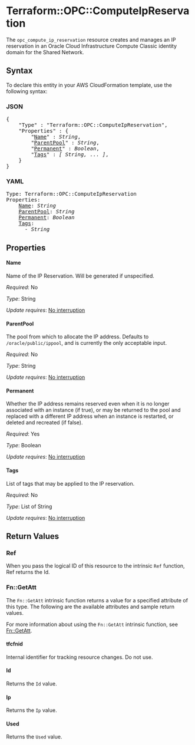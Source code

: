# Terraform::OPC::ComputeIpReservation

The ``opc_compute_ip_reservation`` resource creates and manages an IP reservation in an Oracle Cloud Infrastructure Compute Classic identity domain for the Shared Network.

## Syntax

To declare this entity in your AWS CloudFormation template, use the following syntax:

### JSON

<pre>
{
    "Type" : "Terraform::OPC::ComputeIpReservation",
    "Properties" : {
        "<a href="#name" title="Name">Name</a>" : <i>String</i>,
        "<a href="#parentpool" title="ParentPool">ParentPool</a>" : <i>String</i>,
        "<a href="#permanent" title="Permanent">Permanent</a>" : <i>Boolean</i>,
        "<a href="#tags" title="Tags">Tags</a>" : <i>[ String, ... ]</i>,
    }
}
</pre>

### YAML

<pre>
Type: Terraform::OPC::ComputeIpReservation
Properties:
    <a href="#name" title="Name">Name</a>: <i>String</i>
    <a href="#parentpool" title="ParentPool">ParentPool</a>: <i>String</i>
    <a href="#permanent" title="Permanent">Permanent</a>: <i>Boolean</i>
    <a href="#tags" title="Tags">Tags</a>: <i>
      - String</i>
</pre>

## Properties

#### Name

Name of the IP Reservation. Will be generated if unspecified.

_Required_: No

_Type_: String

_Update requires_: [No interruption](https://docs.aws.amazon.com/AWSCloudFormation/latest/UserGuide/using-cfn-updating-stacks-update-behaviors.html#update-no-interrupt)

#### ParentPool

The pool from which to allocate the IP address. Defaults to `/oracle/public/ippool`, and is currently the only acceptable input.

_Required_: No

_Type_: String

_Update requires_: [No interruption](https://docs.aws.amazon.com/AWSCloudFormation/latest/UserGuide/using-cfn-updating-stacks-update-behaviors.html#update-no-interrupt)

#### Permanent

Whether the IP address remains reserved even when it is no longer associated with an instance
(if true), or may be returned to the pool and replaced with a different IP address when an instance is restarted, or
deleted and recreated (if false).

_Required_: Yes

_Type_: Boolean

_Update requires_: [No interruption](https://docs.aws.amazon.com/AWSCloudFormation/latest/UserGuide/using-cfn-updating-stacks-update-behaviors.html#update-no-interrupt)

#### Tags

List of tags that may be applied to the IP reservation.

_Required_: No

_Type_: List of String

_Update requires_: [No interruption](https://docs.aws.amazon.com/AWSCloudFormation/latest/UserGuide/using-cfn-updating-stacks-update-behaviors.html#update-no-interrupt)

## Return Values

### Ref

When you pass the logical ID of this resource to the intrinsic `Ref` function, Ref returns the Id.

### Fn::GetAtt

The `Fn::GetAtt` intrinsic function returns a value for a specified attribute of this type. The following are the available attributes and sample return values.

For more information about using the `Fn::GetAtt` intrinsic function, see [Fn::GetAtt](https://docs.aws.amazon.com/AWSCloudFormation/latest/UserGuide/intrinsic-function-reference-getatt.html).

#### tfcfnid

Internal identifier for tracking resource changes. Do not use.

#### Id

Returns the <code>Id</code> value.

#### Ip

Returns the <code>Ip</code> value.

#### Used

Returns the <code>Used</code> value.

